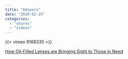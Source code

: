 ```yaml
---
title: "Adspecs"
date: "2010-02-25"
categories:
  - "shares"
  - "videos"
---
```


{{< vimeo 9168335 >}}

[How Oil-Filled Lenses are Bringing Sight to Those in Need](http://gizmodo.com/5463368/how-oil+filled-lenses-are-bringing-sight-to-those-in-need)
